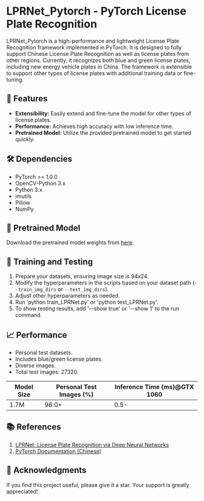 # LPRNet_Pytorch - PyTorch License Plate Recognition

LPRNet_Pytorch is a high-performance and lightweight License Plate Recognition framework implemented in PyTorch. It is designed to fully support Chinese License Plate Recognition as well as license plates from other regions. Currently, it recognizes both blue and green license plates, including new energy vehicle plates in China. The framework is extensible to support other types of license plates with additional training data or fine-tuning.

## 🚀 Features

- **Extensibility:** Easily extend and fine-tune the model for other types of license plates.
- **Performance:** Achieves high accuracy with low inference time.
- **Pretrained Model:** Utilize the provided pretrained model to get started quickly.

## 🛠️ Dependencies

- PyTorch >= 1.0.0
- OpenCV-Python 3.x
- Python 3.x
- imutils
- Pillow
- NumPy

## 🤖 Pretrained Model

Download the pretrained model weights from [here](https://github.com/sirius-ai/LPRNet_Pytorch/tree/master/weights/).

## 🚦 Training and Testing

1. Prepare your datasets, ensuring image size is 94x24.
2. Modify the hyperparameters in the scripts based on your dataset path (`--train_img_dirs` or `--test_img_dirs`).
3. Adjust other hyperparameters as needed.
4. Run 'python train_LPRNet.py' or 'python test_LPRNet.py'.
5. To show testing results, add '--show true' or '--show 1' to the run command.

## 📈 Performance

- Personal test datasets.
- Includes blue/green license plates.
- Diverse images.
- Total test images: 27320.

|  Model Size | Personal Test Images (%) | Inference Time (ms)@GTX 1060 |
| ----------- | ----------------------- | --------------------------- |
| 1.7M        | 96.0+                   | 0.5-                        |

## 📚 References

1. [LPRNet: License Plate Recognition via Deep Neural Networks](https://arxiv.org/abs/1806.10447v1)
2. [PyTorch Documentation (Chinese)](https://pytorch-cn.readthedocs.io/zh/latest/)

## 🌟 Acknowledgments

If you find this project useful, please give it a star. Your support is greatly appreciated!

